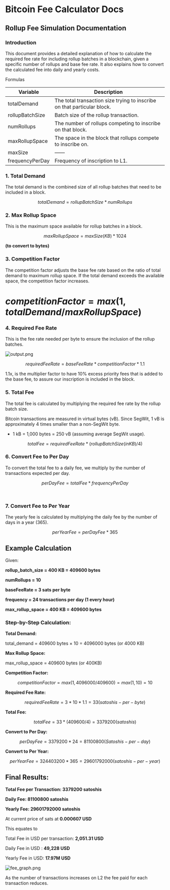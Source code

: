# Bitcoin Fee Calculator Docs

## Rollup Fee Simulation Documentation

### **Introduction**

This document provides a detailed explanation of how to calculate the required fee rate for including rollup batches in a blockchain, given a specific number of rollups and base fee rate. It also explains how to convert the calculated fee into daily and yearly costs.

Formulas

| **Variable**    | **Description**                                                         |
| --------------- | ----------------------------------------------------------------------- |
| totalDemand     | The total transaction size trying to inscribe on that particular block. |
| rollupBatchSize | Batch size of the rollup transaction.                                   |
| numRollups      | The number of rollups competing to inscribe on that block.              |
| maxRollupSpace  | The space in the block that rollups compete to inscribe on.             |
| maxSize         | ——                                                                      |
| frequencyPerDay | Frequency of inscription to L1.                                         |

### 1. **Total Demand**

The total demand is the combined size of all rollup batches that need to be included in a block.

$$totalDemand = rollupBatchSize * numRollups$$

### 2. Max Rollup Space

This is the maximum space available for rollup batches in a block.

$$maxRollupSpace = maxSize (KB) * 1024$$

**(to convert to bytes)**

### 3. Competition Factor

The competition factor adjusts the base fee rate based on the ratio of total demand to maximum rollup space. If the total demand exceeds the available space, the competition factor increases.

# $competitionFactor = max(1, totalDemand / maxRollupSpace)$

### 4. Required Fee Rate

This is the fee rate needed per byte to ensure the inclusion of the rollup batches.

![output.png](Bitcoin%20Fee%20Calculator%20Docs%2044cc8157c2be4924b3900e5af32e6d6c/output.png)

$$requiredFeeRate = baseFeeRate * competitionFactor * 1.1$$

1.1x, is the multiplier factor to have 10% excess priority fees that is added to the base fee, to assure our inscription is included in the block.

### 5. Total Fee

The total fee is calculated by multiplying the required fee rate by the rollup batch size.

Bitcoin transactions are measured in virtual bytes (vB). Since SegWit, 1 vB is approximately 4 times smaller than a non-SegWit byte.

- 1 kB = 1,000 bytes = 250 vB (assuming average SegWit usage).

$$totalFee=requiredFeeRate * (rollupBatchSize(in KB) / 4)$$

### 6. Convert Fee to Per Day

To convert the total fee to a daily fee, we multiply by the number of transactions expected per day.

$$perDayFee=totalFee * frequencyPerDay$$

​

### 7. Convert Fee to Per Year

The yearly fee is calculated by multiplying the daily fee by the number of days in a year (365).

$$perYearFee=perDayFee * 365$$

## Example Calculation

Given:

**rollup_batch_size = 400 KB = 409600 bytes**

**numRollups = 10**

**baseFeeRate = 3 sats per byte**

**frequency = 24 transactions per day (1 every hour)**

**max_rollup_space = 400 KB = 409600 bytes**

### Step-by-Step Calculation:

**Total Demand:**

total_demand = 409600 bytes × 10 = 4096000 bytes (or 4000 KB)

**Max Rollup Space:**

max_rollup_space = 409600 bytes (or 400KB)

**Competition Factor:**

$$
competitionFactor=max(1,4096000/409600)=max(1,10)=10
$$

**Required Fee Rate:**

$$requiredFeeRate = 3 * 10 * 1.1 = 33(satoshis-per-byte)$$

**Total Fee:**

$$totalFee = 33 * (409600 / 4) = 3379200(satoshis)$$

**Convert to Per Day:**

$$perDayFee = 3379200 * 24 = 81100800(Satoshis-per-day)$$

**Convert to Per Year:**

$$perYearFee = 324403200 * 365 = 29601792000(satoshis-per-year)$$

## Final Results:

**Total Fee per Transaction: 3379200 satoshis**

**Daily Fee: 81100800 satoshis**

**Yearly Fee: 29601792000 satoshis**

At current price of sats at **0.000607 USD**

This equates to

Total Fee in USD per transaction: **2,051.31 USD**

Daily Fee in USD : **49,228 USD**

Yearly Fee in USD: **17.97M USD**

![fee_graph.png](Bitcoin%20Fee%20Calculator%20Docs%2044cc8157c2be4924b3900e5af32e6d6c/fee_graph.png)

As the number of transactions increases on L2 the fee paid for each transaction reduces.
